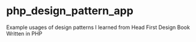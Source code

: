 # php_design_pattern_app
Example usages of design patterns I learned from Head First Design Book
Written in PHP
